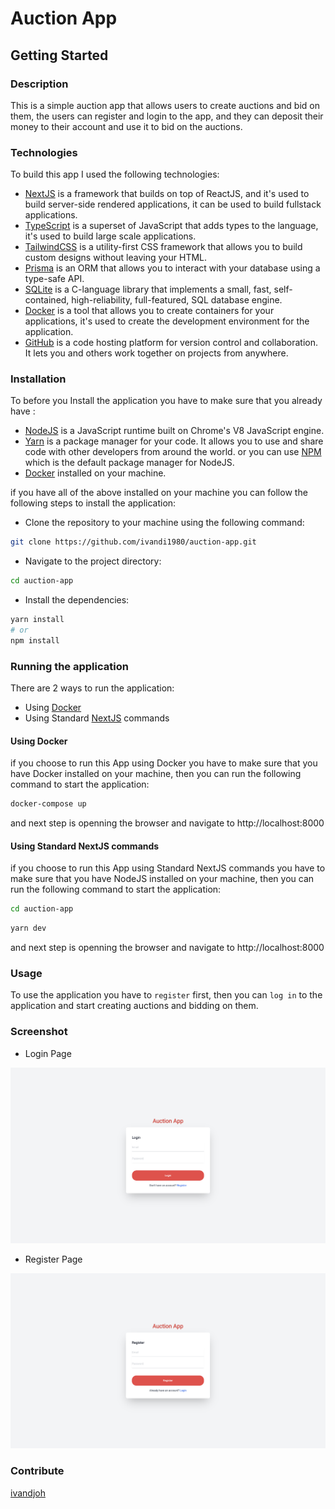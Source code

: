 # Auction App

## Getting Started

### Description  

This is a simple auction app that allows users to create auctions and bid on them, the users can register and login to the app, and they can deposit their money to their account and use it to bid on the auctions. 

### Technologies

To build this app I used the following technologies:
- [NextJS](https://nextjs.org/) is a framework that builds on top of ReactJS, and it's used to build server-side rendered applications, it can be used to build fullstack applications.
- [TypeScript](https://www.typescriptlang.org/) is a superset of JavaScript that adds types to the language, it's used to build large scale applications.
- [TailwindCSS](https://tailwindcss.com/) is a utility-first CSS framework that allows you to build custom designs without leaving your HTML.
- [Prisma](https://www.prisma.io/) is an ORM that allows you to interact with your database using a type-safe API.
- [SQLite](https://www.sqlite.org/) is a C-language library that implements a small, fast, self-contained, high-reliability, full-featured, SQL database engine.
- [Docker](https://www.docker.com/) is a tool that allows you to create containers for your applications, it's used to create the development environment for the application.
- [GitHub](https://github.com) is a code hosting platform for version control and collaboration. It lets you and others work together on projects from anywhere.

### Installation

To before you Install  the application you have to make sure that you already have : 

- [NodeJS](https://nodejs.org/en/) is a JavaScript runtime built on Chrome's V8 JavaScript engine.
- [Yarn](https://yarnpkg.com/) is a package manager for your code. It allows you to use and share code with other developers from around the world. or you can use [NPM](https://www.npmjs.com/) which is the default package manager for NodeJS.
- [Docker](https://www.docker.com/) installed on your machine. 

if you have all of the above installed on your machine you can follow the following steps to install the application:

- Clone the repository to your machine using the following command:

```bash
git clone https://github.com/ivandi1980/auction-app.git
```

- Navigate to the project directory:

```bash
cd auction-app
```

- Install the dependencies:

```bash
yarn install
# or
npm install
```

### Running the application

There are 2 ways to run the application:
- Using [Docker](https://www.docker.com/)
- Using Standard [NextJS](https://nextjs.org/) commands

#### Using Docker
if you choose to run this App using Docker you have to make sure that you have Docker installed on your machine, then you can run the following command to start the application:

```bash
docker-compose up
```
and next step is openning the browser and navigate to http://localhost:8000


#### Using Standard NextJS commands  

if you choose to run this App using Standard NextJS commands you have to make sure that you have NodeJS installed on your machine, then you can run the following command to start the application:

```bash
cd auction-app
```

```bash
yarn dev
```
and next step is openning the browser and navigate to http://localhost:8000





### Usage

To use the application you have to `register` first, then you can `log in` to the application and start creating auctions and bidding on them.

### Screenshot  

- Login Page  

![Screenshot](./public/assets/images/login.png)

- Register Page  

![Screenshot](./public/assets/images/register.png)


### Contribute
[ivandjoh](https://linkedin.com/in/ivandjoh)








